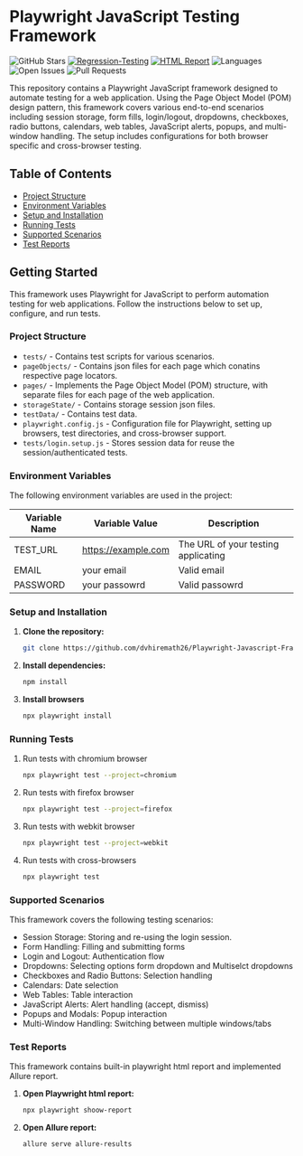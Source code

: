 # Playwright JavaScript Testing Framework
![GitHub Stars](https://img.shields.io/github/stars/dvhiremath26/playwright-javascript-framework?style=social)
[![Regression-Testing](https://github.com/dvhiremath26/Playwright-Javascript-Framework/actions/workflows/regression-testing.yml/badge.svg)](https://github.com/dvhiremath26/Playwright-Javascript-Framework/)
[![HTML Report](https://img.shields.io/badge/HTML-Test_Report-purple)](https://dvhiremath26.github.io/Playwright-Javascript-Framework/)
![Languages](https://img.shields.io/github/languages/top/dvhiremath26/playwright-javascript-framework)
![Open Issues](https://img.shields.io/github/issues/dvhiremath26/playwright-javascript-framework)
![Pull Requests](https://img.shields.io/github/issues-pr/dvhiremath26/playwright-javascript-framework)


This repository contains a Playwright JavaScript framework designed to automate testing for a web application. Using the Page Object Model (POM) design pattern, this framework covers various end-to-end scenarios including session storage, form fills, login/logout, dropdowns, checkboxes, radio buttons, calendars, web tables, JavaScript alerts, popups, and multi-window handling. The setup includes configurations for both browser specific and cross-browser testing.

## Table of Contents
- [Project Structure](#project-structure)
- [Environment Variables](#environment-variables)
- [Setup and Installation](#setup-and-installation)
- [Running Tests](#running-tests)
- [Supported Scenarios](#supported-scenarios)
- [Test Reports](#test-reports)


## Getting Started

This framework uses Playwright for JavaScript to perform automation testing for web applications. Follow the instructions below to set up, configure, and run tests.


### Project Structure

- `tests/` - Contains test scripts for various scenarios.
- `pageObjects/` - Contains json files for each page which conatins respective page locators.
- `pages/` - Implements the Page Object Model (POM) structure, with separate files for each page of the web application.
- `storageState/` - Contains storage session json files.
- `testData/` - Contains test data.
- `playwright.config.js` - Configuration file for Playwright, setting up browsers, test directories, and cross-browser support.
- `tests/login.setup.js` - Stores session data for reuse the session/authenticated tests.


### Environment Variables
The following environment variables are used in the project:

| Variable Name       | Variable Value      | Description         |
|---------------------|---------------------|---------------------|
| TEST_URL            | https://example.com | The URL of your testing applicating     |
| EMAIL               | your email          | Valid email    |
| PASSWORD            | your passowrd       | Valid passowrd    |



### Setup and Installation

1. **Clone the repository:**
   ```bash
   git clone https://github.com/dvhiremath26/Playwright-Javascript-Framework.git  

2. **Install dependencies:**
   ```bash
   npm install

3. **Install browsers**
   ```bash
   npx playwright install

### Running Tests

1. Run tests with chromium browser
   ```bash
   npx playwright test --project=chromium

2. Run tests with firefox browser
   ```bash
   npx playwright test --project=firefox

3. Run tests with webkit browser
   ```bash
   npx playwright test --project=webkit

4. Run tests with cross-browsers
   ```bash
   npx playwright test

### Supported Scenarios
This framework covers the following testing scenarios:

- Session Storage: Storing and re-using the login session.
- Form Handling: Filling and submitting forms
- Login and Logout: Authentication flow
- Dropdowns: Selecting options form dropdown and Multiselct dropdowns
- Checkboxes and Radio Buttons: Selection handling
- Calendars: Date selection
- Web Tables: Table interaction
- JavaScript Alerts: Alert handling (accept, dismiss)
- Popups and Modals: Popup interaction
- Multi-Window Handling: Switching between multiple windows/tabs

### Test Reports
This framework contains built-in playwright html report and implemented Allure report.

1. **Open Playwright html report:**
   ```bash
   npx playwright shoow-report 

2. **Open Allure report:**
   ```bash
   allure serve allure-results
